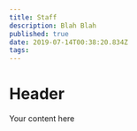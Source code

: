 ```yaml
---
title: Staff
description: Blah Blah
published: true
date: 2019-07-14T00:38:20.834Z
tags: 
---
```


# Header

Your content here